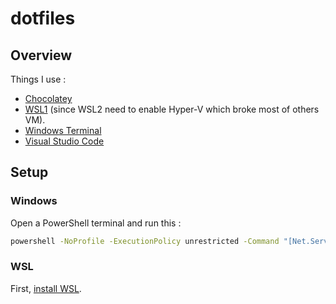 # dotfiles

## Overview

Things I use :
- [Chocolatey](https://chocolatey.org/)
- [WSL1](https://docs.microsoft.com/fr-fr/windows/wsl/install-win10) (since WSL2 need to enable Hyper-V which broke most of others VM).
- [Windows Terminal](https://github.com/microsoft/terminal)
- [Visual Studio Code](https://github.com/microsoft/vscode)

## Setup

### Windows

Open a PowerShell terminal and run this :

```bash
powershell -NoProfile -ExecutionPolicy unrestricted -Command "[Net.ServicePointManager]::SecurityProtocol = [Net.SecurityProtocolType]::Tls12; &([scriptblock]::Create((Invoke-WebRequest -UseBasicParsing 'https://raw.githubusercontent.com/ColinPeyrat/dotfiles/windows/install.ps1')))
```

### WSL

First, [install WSL](https://docs.microsoft.com/fr-fr/windows/wsl/install-win10).
